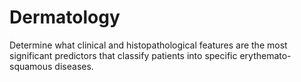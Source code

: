# Dermatology
Determine what clinical and histopathological features are the most significant predictors that classify patients into specific erythemato-squamous diseases.
